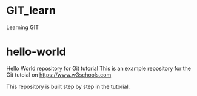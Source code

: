 # GIT_learn
Learning GIT

# hello-world
Hello World repository for Git tutorial
This is an example repository for the Git tutoial on https://www.w3schools.com

This repository is built step by step in the tutorial.
